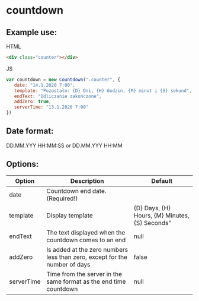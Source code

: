 # countdown

## Example use:
HTML
```html
<div class="counter"></div>
```

JS
```js
var countdown = new Countdown(".counter", {
   date: "14.1.2020 7:00",
   template: "Pozostało: {D} Dni, {H} Godzin, {M} minut i {S} sekund",
   endText: "Odliczanie zakończone",
   addZero: true,
   serverTime: "13.1.2020 7:00"
})
```

## Date format:
DD.MM.YYY HH:MM:SS or DD.MM.YYY HH:MM

## Options:

| Option     | Description                                                                | Default                                        |
|------------|----------------------------------------------------------------------------|------------------------------------------------|
| date       | Countdown end date. (Required!)                                            |                                                |
| template   | Display template                                                           | {D} Days, {H} Hours, {M} Minutes, {S} Seconds" |
| endText    | The text displayed when the countdown comes to an end                      | null                                           |
| addZero    | Is added at the zero numbers less than zero, except for the number of days | false                                          |
| serverTime | Time from the server in the same format as the end time countdown          | null                                           |
